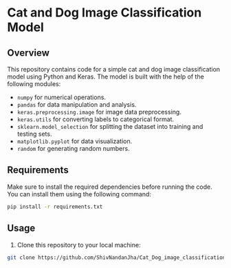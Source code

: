 # Cat and Dog Image Classification Model

## Overview

This repository contains code for a simple cat and dog image classification model using Python and Keras. The model is built with the help of the following modules:

- `numpy` for numerical operations.
- `pandas` for data manipulation and analysis.
- `keras.preprocessing.image` for image data preprocessing.
- `keras.utils` for converting labels to categorical format.
- `sklearn.model_selection` for splitting the dataset into training and testing sets.
- `matplotlib.pyplot` for data visualization.
- `random` for generating random numbers.

## Requirements

Make sure to install the required dependencies before running the code. You can install them using the following command:

```bash
pip install -r requirements.txt
```

## Usage

1. Clone this repository to your local machine:

```bash
git clone https://github.com/ShivNandanJha/Cat_Dog_image_classification.git
```




